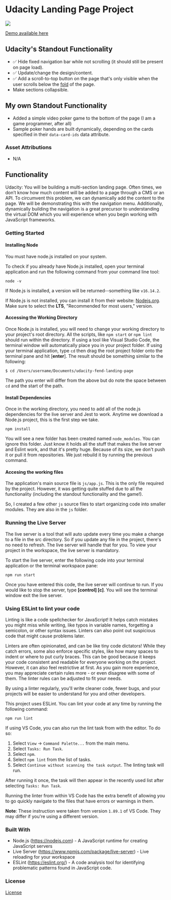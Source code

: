 # Udacity Landing Page Project

![](./starter/src/dev-assets/general-store.webp)

[Demo available here](https://gameplaycoder.com/projects/udacity/general-store/)

## Udacity's Standout Functionality
* ✅ Hide fixed navigation bar while not scrolling (it should still be present on page load).
* ✅ Update/change the design/content.
* ✅ Add a scroll-to-top button on the page that's only visible when the user scrolls below the [fold](https://en.wikipedia.org/wiki/Above_the_fold#In_web_design) of the page.
* Make sections collapsible.

## My own Standout Functionality
* Added a simple video poker game to the bottom of the page (I am a game programmer, after all)
* Sample poker hands are built dynamically, depending on the cards specified in their `data-card-ids` data attribute.

### Asset Attributions
* N/A

## Functionality

Udacity: You will be building a multi-section landing page. Often times, we don’t know how much content will be added to a page through a CMS or an API. To circumvent this problem, we can dynamically add the content to the page. We will be demonstrating this with the navigation menu. Additionally, dynamically building the navigation is a great precursor to understanding the virtual DOM which you will experience when you begin working with JavaScript frameworks.

### Getting Started

#### Installing Node

You must have node.js installed on your system.

To check if you already have Node.js installed, open your terminal application and run the following command from your command line tool:

```
node -v
```

If Node.js is installed, a version will be returned--something like `v16.14.2`.

If Node.js is not installed, you can install it from their website: <a href="https://nodejs.org/en/" target="_blank">Nodejs.org</a>. Make sure to select the **LTS**, "Recommended for most users," version.

#### Accessing the Working Directory

Once Node.js is installed, you will need to change your working directory to your project's root directory. All the scripts, like `npm start` or `npm lint` should run within the directory. If using a tool like Visual Studio Code, the terminal window will automatically place you in your project folder. If using your terminal application, type `cd` then drag the root project folder onto the terminal pane and hit [**enter**]. The result should be something similar to the following:

```
$ cd /Users/username/Documents/udacity-fend-landing-page
```

The path you enter will differ from the above but do note the space between `cd` and the start of the path.

#### Install Dependencies

Once in the working directory, you need to add all of the node.js dependencies for the live server and Jest to work. Anytime we download a Node.js project, this is the first step we take.

```
npm install
```

You will see a new folder has been created named `node_modules`. You can ignore this folder. Just know it holds all the stuff that makes the live server and Eslint work, and that it's pretty huge. Because of its size, we don't push it or pull it from repositories. We just rebuild it by running the previous command.

#### Accesing the working files

The application's main source file is `js/app.js`. This is the only file required by the project. However, it was getting quite stuffed due to all the functionality (including the standout functionality and the game!).

So, I created a few other `js` source files to start organizing code into smaller modules. They are also in the `js` folder.


### Running the Live Server

The live server is a tool that will auto update every time you make a change to a file in the src directory. So if you update any file in the project, there's no need to refresh. The live server will handle that for you. To view your project in the workspace, the live server is mandatory.

To start the live server, enter the following code into your terminal application or the terminal workspace pane:

```
npm run start
```

Once you have entered this code, the live server will continue to run. If you would like to stop the server, type **[control] [c]**. You will see the terminal window exit the live server.

### Using ESLint to lint your code

Linting is like a code spellchecker for JavaScript! It helps catch mistakes you might miss while writing, like typos in variable names, forgetting a semicolon, or other syntax issues. Linters can also point out suspicious code that might cause problems later.

Linters are often opinionated, and can be like tiny code dictators! While they catch errors, some also enforce specific styles, like how many spaces to indent or where to put curly braces. This can be good because it keeps your code consistent and readable for everyone working on the project. However, it can also feel restrictive at first. As you gain more experience, you may appreciate certain rules more - or even disagree with some of them. The linter rules can be adjusted to fit your needs.

By using a linter regularly, you'll write cleaner code, fewer bugs, and your projects will be easier to understand for you and other developers.

This project uses ESLint. You can lint your code at any time by running the following command:
```
npm run lint
```

If using VS Code, you can also run the lint task from with the editor. To do so:
1. Select `View` -> `Command Palette...` from the main menu.
1. Select `Tasks: Run Task`.
1. Select `npm`.
1. Select `npm lint` from the list of tasks.
1. Select `Continue without scanning the task output`.
The linting task will run.

After running it once, the task will then appear in the recently used list after selecting `Tasks: Run Task`.

Running the linter from within VS Code has the extra benefit of allowing you to go quickly navigate to the files that have errors or warnings in them.

**Note**: These instruction were taken from version `1.89.1` of VS Code. They may differ if you're using a different version.

### Built With

- Node.js (https://nodejs.com) - A JavaScript runtime for creating JavaScript servers
- Live Server (https://www.npmjs.com/package/live-server) - Live reloading for your workspace
- ESLint (https://eslint.org/) - A code analysis tool for identifying problematic patterns found in JavaScript code.

### License

[License](LICENSE.txt)
